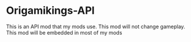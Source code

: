 # Origamikings-API
This is an API mod that my mods use. This mod will not change gameplay. This mod will be embedded in most of my mods
